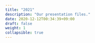 ```yaml
---
title: "2021"
description: "Our presentation files."
date: 2020-12-12T00:34:39+09:00
draft: false
weight: 1
collapsible: true
---
```



